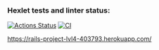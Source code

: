 ### Hexlet tests and linter status:
[![Actions Status](https://github.com/Vasyll/rails-project-lvl4/workflows/hexlet-check/badge.svg)](https://github.com/Vasyll/rails-project-lvl4/actions)
[![CI](https://github.com/Vasyll/rails-project-lvl4/actions/workflows/master.yml/badge.svg)](https://github.com/Vasyll/rails-project-lvl4/actions/workflows/master.yml)

https://rails-project-lvl4-403793.herokuapp.com/